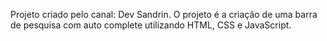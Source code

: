 
Projeto criado pelo canal: Dev Sandrin.
O projeto é a criação de uma barra de pesquisa com auto complete utilizando HTML, CSS e JavaScript.

